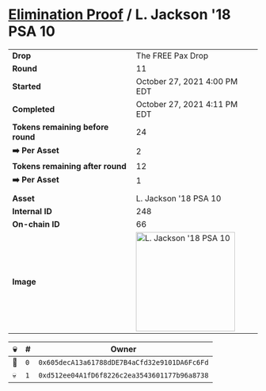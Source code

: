 # [Elimination Proof](./readme.md) / L. Jackson &#039;18 PSA 10

|||
|---|---|
| **Drop** | The FREE Pax Drop |
| **Round** | 11 |
| **Started** | October 27, 2021 4:00 PM EDT |
| **Completed** | October 27, 2021 4:11 PM EDT |
| **Tokens remaining before round** | 24 |
| **➡️ Per Asset** | 2 |
| **Tokens remaining after round** | 12 |
| **➡️ Per Asset** | 1 |
| | |
| **Asset** | L. Jackson &#039;18 PSA 10 |
| **Internal ID** | 248 |
| **On-chain ID** | 66 |
| **Image** | <img src="https://tcdn.blokpax.com/94aa4804-2e35-4a5d-bc05-a1239faa6cc1/290d42e6d02fa35846ef7c206f038fe81257ebb22c8dcc128190ec22bd126d9d.jpg" height="200" alt="L. Jackson &#039;18 PSA 10" /> |


| 💀 | # | Owner |
| --- | --- | --- |
| 👑 | `0` | `0x605decA13a61788dDE7B4aCfd32e9101DA6Fc6Fd` |
| 💀 | `1` | `0xd512ee04A1fD6f8226c2ea3543601177b96a8738` |
